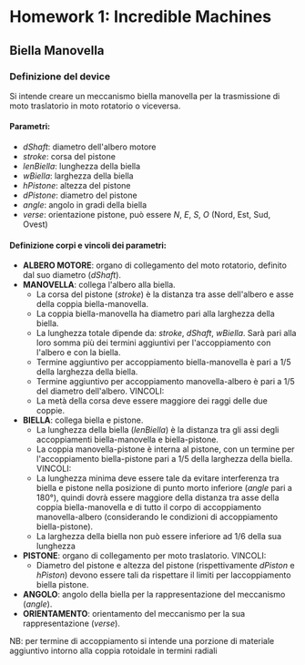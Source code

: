 # Homework 1:  Incredible Machines
## Biella Manovella

### Definizione del device
Si intende creare un meccanismo biella manovella per la trasmissione di moto traslatorio in moto rotatorio o viceversa.

#### Parametri:
* _dShaft_: diametro dell'albero motore
* _stroke_: corsa del pistone
* _lenBiella_: lunghezza della biella
* _wBiella_: larghezza della biella
* _hPistone_: altezza del pistone
* _dPistone_: diametro del pistone
* _angle_: angolo in gradi della biella
* _verse_: orientazione pistone, può essere _N_, _E_, _S_, _O_ (Nord, Est, Sud, Ovest)

#### Definizione corpi e vincoli dei parametri:
* __ALBERO MOTORE__: organo di collegamento del moto rotatorio, definito dal suo diametro (_dShaft_).
* __MANOVELLA__: collega l'albero alla biella.
    - La corsa del pistone (_stroke_) è la distanza tra asse dell'albero e asse della coppia biella-manovella. 
    - La coppia biella-manovella ha diametro pari alla larghezza della biella.
    - La lunghezza totale dipende da: _stroke_, _dShaft_, _wBiella_. Sarà pari alla loro somma più dei termini aggiuntivi per l'accoppiamento con l'albero e con la biella.
    - Termine aggiuntivo per accoppiamento biella-manovella è pari a 1/5 della larghezza della biella.
    - Termine aggiuntivo per accoppiamento manovella-albero è pari a 1/5 del diametro dell'albero.
    VINCOLI:
    - La metà della corsa deve essere maggiore dei raggi delle due coppie.
* __BIELLA__: collega biella e pistone.
    - La lunghezza della biella (_lenBiella_) è la distanza tra gli assi degli accoppiamenti biella-manovella e biella-pistone.
    - La coppia manovella-pistone è interna al pistone, con un termine per l'accoppiamento biella-pistone pari a 1/5 della larghezza della biella.
    VINCOLI:
    - La lunghezza minima deve essere tale da evitare interferenza tra biella e pistone nella posizione di punto morto inferiore (_angle_ pari a 180°), quindi dovrà essere maggiore della distanza tra asse della coppia biella-manovella e di tutto il corpo di accoppiamento manovella-albero (considerando le condizioni di accoppiamento biella-pistone).
    - La larghezza della biella non può essere inferiore ad 1/6 della sua lunghezza
* __PISTONE__: organo di collegamento per moto traslatorio.
    VINCOLI:
    - Diametro del pistone e altezza del pistone (rispettivamente _dPiston_ e _hPiston_) devono essere tali da rispettare il limiti per laccoppiamento biella pistone.
* __ANGOLO__: angolo della biella per la rappresentazione del meccanismo (_angle_).
* __ORIENTAMENTO__: orientamento del meccanismo per la sua rappresentazione (_verse_).

NB: per termine di accoppiamento si intende una porzione di materiale aggiuntivo intorno alla coppia rotoidale in termini radiali

